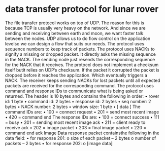 # data transfer protocol for lunar rover
The file transfer protocol works on top of UDP. The reason for this is because TCP is usually very heavy 
on the network. And since we are sending and receiving between earth and moon, we want faster talk
between the nodes. UDP allows us to do flow control on the application levelso we can design a flow 
that suits our needs. 
The protocol uses sequence numbers to keep track of packets.
The protocol uses NACKs to signify a missing or dropped packet. It directly asks the missing sequence in 
the NACK. The sending node just resends the corresponding sequence for the NACK that it receives.
The protocol does not implement a checksum itself butit relies on UDP’s checksum. If the packet it 
corrupted the packet is dropped before it reaches the application. Which eventually triggers a NACK.
The receiver keeps sending NACKs for lost packets until all expected packets are received for the 
corresponding command. 
The protocol uses command and response IDs to communicate what is being asked or returned. 
The header is 10 bytes and contains the following in order:
• rover id: 1 byte
• command id: 2 bytes
• response id: 2 bytes
• seq number: 2 bytes
• NACK number: 2 bytes
• window size: 1 byte
• [ data ]
The command IDs are:
• 100 = connect request
• 201 = send most recent image
• 420 = command end
The response IDs are:
• 100 = connect success
• 111 = busy
• 201 = sending most recent image ack
• 211 = client ready to receive ack
• 202 = image packet
• 203 = final image packet
• 220 = command end ack
Image Data response packet containsthe following in the data field:
• for response 201:
o size of each packet – 2 bytes
o number of packets – 2 bytes
• for response 202:
o [image data]

